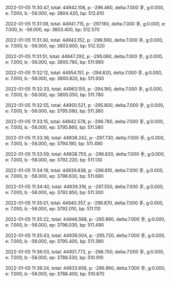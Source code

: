 2022-01-05 11:30:47, total: 44942.106, p: -296.460, delta:7.000 手, g:0.000, e: 7.000, b: -56.000, ep: 3804.420, bp: 512.610

2022-01-05 11:31:09, total: 44941.715, p: -297.160, delta:7.000 手, g:0.000, e: 7.000, b: -56.000, ep: 3803.400, bp: 512.570

2022-01-05 11:31:30, total: 44943.152, p: -296.560, delta:7.000 手, g:0.000, e: 7.000, b: -56.000, ep: 3803.600, bp: 512.520

2022-01-05 11:31:51, total: 44947.292, p: -295.060, delta:7.000 手, g:0.000, e: 7.000, b: -56.000, ep: 3800.780, bp: 511.980

2022-01-05 11:32:12, total: 44954.151, p: -294.620, delta:7.000 手, g:0.000, e: 7.000, b: -56.000, ep: 3800.820, bp: 511.930

2022-01-05 11:32:33, total: 44963.155, p: -294.190, delta:7.000 手, g:0.000, e: 7.000, b: -56.000, ep: 3800.050, bp: 511.780

2022-01-05 11:32:55, total: 44950.521, p: -295.800, delta:7.000 手, g:0.000, e: 7.000, b: -56.000, ep: 3795.080, bp: 511.360

2022-01-05 11:33:15, total: 44942.578, p: -296.780, delta:7.000 手, g:0.000, e: 7.000, b: -56.000, ep: 3795.860, bp: 511.580

2022-01-05 11:33:36, total: 44938.242, p: -297.730, delta:7.000 手, g:0.000, e: 7.000, b: -56.000, ep: 3794.190, bp: 511.490

2022-01-05 11:33:59, total: 44938.755, p: -296.820, delta:7.000 手, g:0.000, e: 7.000, b: -56.000, ep: 3792.220, bp: 511.130

2022-01-05 11:34:19, total: 44939.836, p: -296.810, delta:7.000 手, g:0.000, e: 7.000, b: -56.000, ep: 3796.630, bp: 511.680

2022-01-05 11:34:40, total: 44939.316, p: -297.550, delta:7.000 手, g:0.000, e: 7.000, b: -56.000, ep: 3792.850, bp: 511.300

2022-01-05 11:35:01, total: 44940.357, p: -296.870, delta:7.000 手, g:0.000, e: 7.000, b: -56.000, ep: 3792.010, bp: 511.110

2022-01-05 11:35:22, total: 44946.568, p: -295.890, delta:7.000 手, g:0.000, e: 7.000, b: -56.000, ep: 3796.030, bp: 511.490

2022-01-05 11:35:43, total: 44939.004, p: -295.720, delta:7.000 手, g:0.000, e: 7.000, b: -56.000, ep: 3795.400, bp: 511.390

2022-01-05 11:36:03, total: 44931.772, p: -298.750, delta:7.000 手, g:0.000, e: 7.000, b: -56.000, ep: 3788.530, bp: 510.910

2022-01-05 11:36:24, total: 44933.658, p: -296.960, delta:7.000 手, g:0.000, e: 7.000, b: -56.000, ep: 3788.400, bp: 510.670